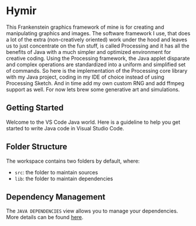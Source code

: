 # Hymir
This Frankenstein graphics framework of mine is for creating and manipulating graphics and images. The software framework I use, that does a lot of the extra (non-creatively oriented) work under the hood and leaves us to just concentrate on the fun stuff, is called Processing and it has all the benefits of Java with a much simpler and optimized environment for creative coding. Using the Processing framework, the Java applet disparate and complex operations are standardized into a uniform and simplified set of commands. So here is the implementation of the Processing core library with my Java project, coding in my IDE of choice instead of using Processing Sketch. And in time add my own custom RNG and add ffmpeg support as well. For now lets brew some generative art and simulations.

## Getting Started

Welcome to the VS Code Java world. Here is a guideline to help you get started to write Java code in Visual Studio Code.

## Folder Structure

The workspace contains two folders by default, where:

- `src`: the folder to maintain sources
- `lib`: the folder to maintain dependencies

## Dependency Management

The `JAVA DEPENDENCIES` view allows you to manage your dependencies. More details can be found [here](https://github.com/microsoft/vscode-java-pack/blob/master/release-notes/v0.9.0.md#work-with-jar-files-directly).
